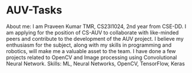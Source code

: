 # AUV-Tasks
About me:
I am Praveen Kumar TMR, CS23I1024, 2nd year from CSE-DD.
I am applying for the position of CS-AUV to collaborate with like-minded peers and contribute to the development of the AUV project. I believe my enthusiasm for the subject, along with my skills in programming and robotics, will make me a valuable asset to the team.
I have done a few projects related to OpenCV and Image processing using Convolutional Neural Network. 
Skills: ML, Neural Networks, OpenCV, TensorFlow, Keras
